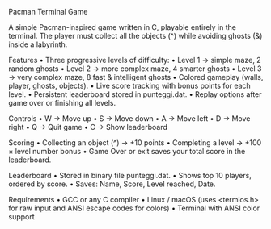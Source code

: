 Pacman Terminal Game 

A simple Pacman-inspired game written in C, playable entirely in the terminal.
The player must collect all the objects (^) while avoiding ghosts (&) inside a labyrinth.

Features
	•	Three progressive levels of difficulty:
	•	Level 1 → simple maze, 2 random ghosts
	•	Level 2 → more complex maze, 4 smarter ghosts
	•	Level 3 → very complex maze, 8 fast & intelligent ghosts
	•	Colored gameplay (walls, player, ghosts, objects).
	•	Live score tracking with bonus points for each level.
	•	Persistent leaderboard stored in punteggi.dat.
	•	Replay options after game over or finishing all levels.

Controls
	•	W → Move up
	•	S → Move down
	•	A → Move left
	•	D → Move right
	•	Q → Quit game
	•	C → Show leaderboard

Scoring
	•	Collecting an object (^) → +10 points
	•	Completing a level → +100 × level number bonus
	•	Game Over or exit saves your total score in the leaderboard.

 Leaderboard
	•	Stored in binary file punteggi.dat.
	•	Shows top 10 players, ordered by score.
	•	Saves: Name, Score, Level reached, Date.

Requirements
	•	GCC or any C compiler
	•	Linux / macOS (uses <termios.h> for raw input and ANSI escape codes for colors)
	•	Terminal with ANSI color support
 
